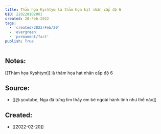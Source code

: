 ```yaml
---
title: Thảm họa Kyshtym là thảm họa hạt nhân cấp độ 6
UID: 220220102003
created: 20-Feb-2022
tags:
  - 'created/2022/Feb/20'
  - 'evergreen'
  - 'permanent/fact'
publish: True
---
```

## Notes:
[[Thảm họa Kyshtym]] là thảm họa hạt nhân cấp độ 6

## Source:
- [[@ youtube, Nga đã từng tìm thấy em bé ngoài hành tinh như thế nào]]


## Created:
- [[2022-02-20]]
